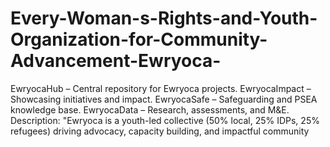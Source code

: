 # Every-Woman-s-Rights-and-Youth-Organization-for-Community-Advancement-Ewryoca-
EwryocaHub – Central repository for Ewryoca projects. EwryocaImpact – Showcasing initiatives and impact. EwryocaSafe – Safeguarding and PSEA knowledge base. EwryocaData – Research, assessments, and M&amp;E. Description: "Ewryoca is a youth-led collective (50% local, 25% IDPs, 25% refugees) driving advocacy, capacity building, and impactful community 
